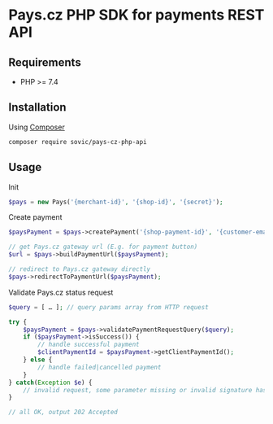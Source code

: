 # Pays.cz PHP SDK for payments REST API

## Requirements

- PHP >= 7.4

## Installation

Using [Composer](https://getcomposer.org/doc/00-intro.md)

```bash
composer require sovic/pays-cz-php-api
```

## Usage

Init

```php
$pays = new Pays('{merchant-id}', '{shop-id}', '{secret}');
```

Create payment

```php
$paysPayment = $pays->createPayment('{shop-payment-id}', '{customer-email}', '{price}', '{currency}'); 

// get Pays.cz gateway url (E.g. for payment button)
$url = $pays->buildPaymentUrl($paysPayment);

// redirect to Pays.cz gateway directly
$pays->redirectToPaymentUrl($paysPayment);
```

Validate Pays.cz status request

```php 
$query = [ … ]; // query params array from HTTP request

try {
    $paysPayment = $pays->validatePaymentRequestQuery($query);
    if ($paysPayment->isSuccess()) {
        // handle successful payment
        $clientPaymentId = $paysPayment->getClientPaymentId();
    } else {
        // handle failed|cancelled payment
    }
} catch(Exception $e) {
    // invalid request, some parameter missing or invalid signature hash, output 400 Bad Request
}

// all OK, output 202 Accepted
```